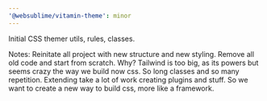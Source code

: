 ```yaml
---
'@websublime/vitamin-theme': minor
---
```


Initial CSS themer utils, rules, classes.

Notes:
Reinitate all project with new structure and new styling. Remove all old code and start from scratch.
Why? Tailwind is too big, as its powers but seems crazy the way we build now css. So long classes and so many repetition.
Extending take a lot of work creating plugins and stuff. So we want to create a new way to build css, more like a framework.
